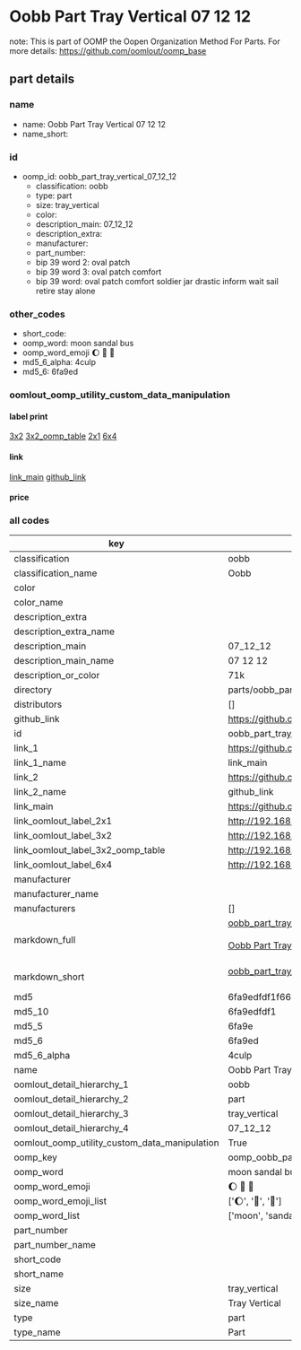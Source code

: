 # Oobb Part Tray Vertical 07 12 12  

note: This is part of OOMP the Oopen Organization Method For Parts. For more details: https://github.com/oomlout/oomp_base

##  part details





### name
* name: Oobb Part Tray Vertical 07 12 12
* name_short: 
### id
* oomp_id: oobb_part_tray_vertical_07_12_12
  * classification: oobb
  * type: part
  * size: tray_vertical
  * color: 
  * description_main: 07_12_12
  * description_extra: 
  * manufacturer: 
  * part_number: 
  * bip 39 word 2: oval patch
  * bip 39 word 3: oval patch comfort
  * bip 39 word: oval patch comfort soldier jar drastic inform wait sail retire stay alone

### other_codes
* short_code: 
* oomp_word: moon sandal bus
* oomp_word_emoji :moon: :sandal: :bus:
* md5_6_alpha: 4culp
* md5_6: 6fa9ed






### oomlout_oomp_utility_custom_data_manipulation
#### label print
[3x2](http://192.168.1.245:1112/?label=oomp%204culp)
[3x2_oomp_table](http://192.168.1.107:1112/?label=oomp%204culp)
[2x1](http://192.168.1.242:1112/?label=oomp%204culp)
[6x4](http://192.168.1.55:1112/?label=oomp%204culp)    

#### link

[link_main](https://github.com/oomlout/oomlout_oomp_current_version_messy/tree/main/parts/oobb_part_tray_vertical_07_12_12) [github_link](https://github.com/oomlout/oomlout_oomp_part_src/tree/main/parts/oobb_part_tray_vertical_07_12_12)                             

#### price







### all codes 
| key | value |  
| --- | --- |  
| classification | oobb |  
| classification_name | Oobb |  
| color |  |  
| color_name |  |  
| description_extra |  |  
| description_extra_name |  |  
| description_main | 07_12_12 |  
| description_main_name | 07 12 12 |  
| description_or_color | 71k |  
| directory | parts/oobb_part_tray_vertical_07_12_12 |  
| distributors | [] |  
| github_link | https://github.com/oomlout/oomlout_oomp_part_src/tree/main/parts/oobb_part_tray_vertical_07_12_12 |  
| id | oobb_part_tray_vertical_07_12_12 |  
| link_1 | https://github.com/oomlout/oomlout_oomp_current_version_messy/tree/main/parts/oobb_part_tray_vertical_07_12_12 |  
| link_1_name | link_main |  
| link_2 | https://github.com/oomlout/oomlout_oomp_part_src/tree/main/parts/oobb_part_tray_vertical_07_12_12 |  
| link_2_name | github_link |  
| link_main | https://github.com/oomlout/oomlout_oomp_current_version_messy/tree/main/parts/oobb_part_tray_vertical_07_12_12 |  
| link_oomlout_label_2x1 | http://192.168.1.242:1112/?label=oomp%204culp |  
| link_oomlout_label_3x2 | http://192.168.1.245:1112/?label=oomp%204culp |  
| link_oomlout_label_3x2_oomp_table | http://192.168.1.107:1112/?label=oomp%204culp |  
| link_oomlout_label_6x4 | http://192.168.1.55:1112/?label=oomp%204culp |  
| manufacturer |  |  
| manufacturer_name |  |  
| manufacturers | [] |  
| markdown_full | [oobb_part_tray_vertical_07_12_12](https://github.com/oomlout/oomlout_oomp_current_version_messy/tree/main/parts/oobb_part_tray_vertical_07_12_12)<br>[](https://github.com/oomlout/oomlout_oomp_current_version_messy/tree/main/parts/oobb_part_tray_vertical_07_12_12)<br>[Oobb Part Tray Vertical 07 12 12](https://github.com/oomlout/oomlout_oomp_current_version_messy/tree/main/parts/oobb_part_tray_vertical_07_12_12)<br><br> |  
| markdown_short | [oobb_part_tray_vertical_07_12_12](https://github.com/oomlout/oomlout_oomp_current_version_messy/tree/main/parts/oobb_part_tray_vertical_07_12_12)<br><br> |  
| md5 | 6fa9edfdf1f66e71093bace85c6834ed |  
| md5_10 | 6fa9edfdf1 |  
| md5_5 | 6fa9e |  
| md5_6 | 6fa9ed |  
| md5_6_alpha | 4culp |  
| name | Oobb Part Tray Vertical 07 12 12 |  
| oomlout_detail_hierarchy_1 | oobb |  
| oomlout_detail_hierarchy_2 | part |  
| oomlout_detail_hierarchy_3 | tray_vertical |  
| oomlout_detail_hierarchy_4 | 07_12_12 |  
| oomlout_oomp_utility_custom_data_manipulation | True |  
| oomp_key | oomp_oobb_part_tray_vertical_07_12_12 |  
| oomp_word | moon sandal bus |  
| oomp_word_emoji | :moon: :sandal: :bus: |  
| oomp_word_emoji_list | [':moon:', ':sandal:', ':bus:'] |  
| oomp_word_list | ['moon', 'sandal', 'bus'] |  
| part_number |  |  
| part_number_name |  |  
| short_code |  |  
| short_name |  |  
| size | tray_vertical |  
| size_name | Tray Vertical |  
| type | part |  
| type_name | Part |  
